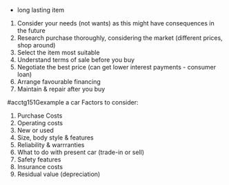 - long lasting item

1. Consider your needs (not wants) as this might have consequences in the future
2. Research purchase thoroughly, considering the market (different prices, shop around)
3. Select the item most suitable
4. Understand terms of sale before you buy
5. Negotiate the best price (can get lower interest payments - consumer loan)
6. Arrange favourable financing
7. Maintain & repair after you buy

#acctg151Gexample a car
Factors to consider:
1. Purchase Costs
2. Operating costs
3. New or used
4. Size, body style & features
5. Reliability & warrranties
6. What to do with present car (trade-in or sell)
7. Safety features
8. Insurance costs
9. Residual value (depreciation)
